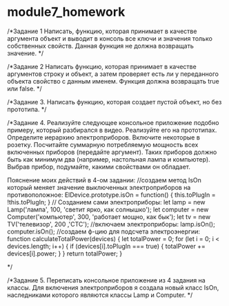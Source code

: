 # module7_homework

/*Задание 1
 Написать, функцию, которая принимает в качестве аргумента объект и выводит в консоль все ключи и значения только собственных свойств. 
 Данная функция не должна возвращать значение.
*/

/*Задание 2
 Написать функцию, которая принимает в качестве аргументов строку и объект, а затем проверяет 
 есть ли у переданного объекта свойство с данным именем. Функция должна возвращать true или false.
*/

/*Задание 3.
 Написать функцию, которая создает пустой объект, но без прототипа.
*/

/*Задание 4.
 Реализуйте следующее консольное приложение подобно примеру, который разбирался в видео. 
 Реализуйте его на прототипах.
 Определите иерархию электроприборов. 
 Включите некоторые в розетку. 
 Посчитайте суммарную потребляемую мощность всех включенных приборов (передайте аргумент). 
 Таких приборов должно быть как минимум два (например, настольная лампа и компьютер). 
 Выбрав прибор, подумайте, какими свойствами он обладает.

 Пояснение моих действий в 4-ом задании:
 	//создаем метод IsOn который меняет значение выключенных электроприборов на противоположное:
    	ElDevice.prototype.isOn = function() {
    	this.toPlugIn = !this.toPlugIn;
	}
	// Созданием сами электроприборы:
	let lamp = new Lamp('лампа', 100, 'светит ярко, как солнышко');
	let computer = new Computer('компьютер', 300, 'работает мощно, как бык');
	let tv = new TV('телевизор', 200 ,'СТС');
	//включаем электроприборы:
	lamp.isOn();
	computer.isOn();
	//создаем ф-цию для подсчета электроэнергии:
	function calculateTotalPower(devices) {
  		let totalPower = 0;
  		for (let i = 0; i < devices.length; i++) {
    			if (devices[i].toPlugIn === true) {
      				totalPower += devices[i].power;
    			}
  		}
  		return totalPower;
	}

*/

/*Задание 5.
 Переписать консольное приложение из 4 задания на классы. 
 Для включения электроприборов я создала новый класс IsOn, наследниками которого являются классы Lamp и Computer.
*/
